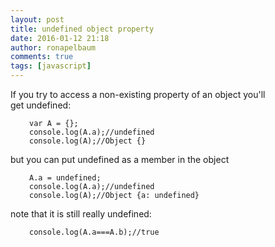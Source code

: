 ```yaml
---
layout: post
title: undefined object property
date: 2016-01-12 21:18
author: ronapelbaum
comments: true
tags: [javascript]
---
```

If you try to access a non-existing property of an object you'll get undefined:
<pre style="padding-left:30px;"><span style="font-family:'courier new', courier, monospace;"><code>var A = {};
console.log(A.a);//undefined
console.log(A);//Object {}
</code></span></pre>
but you can put undefined as a member in the object
<pre style="padding-left:30px;"><code>A.a = undefined;
console.log(A.a);//undefined
console.log(A);//Object {a: undefined}
</code></pre>
note that it is still really undefined:
<pre style="padding-left:30px;"><code>console.log(A.a===A.b);//true</code></pre>
